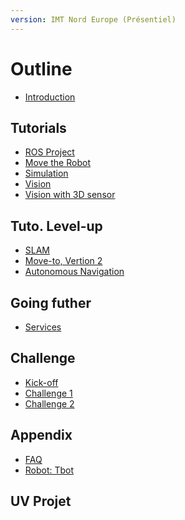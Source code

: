```yaml
---
version: IMT Nord Europe (Présentiel)
---
```


# Outline

* [Introduction](README.md)

<!--
## Notions

* [Operating System for Robots](notions/1-oss.md)
* [Basic Mobile-System](notions/2-mobile-system.md)
* [Infinite Loop](notions/3-infinite-loop.md)
-->


## Tutorials

* [ROS Project](tutorials/1-ros-basics.md)
* [Move the Robot](tutorials/2-move-to.md)
* [Simulation](tutorials/3-simulation.md)
* [Vision](tutorials/7-vision.md)
* [Vision with 3D sensor](tutorials/7-vision-3d.md)


## Tuto. Level-up

* [SLAM](tutorials/6-slam.md)
* [Move-to, Vertion 2](tutorials/4-rosifier.md)
* [Autonomous Navigation](tutorials/8-navigation.md)


## Going futher

* [Services](tutorials/5-services.md)

<!-- To do ;)
* [Ros2](challenge/coke-can.md)
-->


## Challenge

* [Kick-off](challenge/intro.md)
* [Challenge 1](challenge/challenge-1.md)
* [Challenge 2](challenge/challenge-2.md)

<!--
* [treasure: Coke can](challenge/coke-can.md)
* [Challenge 3](challenge/challenge-3.md)
-->

<!--
* [Agile development](challenge/agile-dev.md)
* [Evaluation](challenge/evaluation.md)
-->

## Appendix

* [FAQ](appendix/faq.md)
* [Robot: Tbot](appendix/tbot.md)
<!--
* [Robot: Turtlebot2](appendix/turtlebot2.md)
-->

## UV Projet 

<!--
* [Projet](uv-projet/playground.md)
* [Projet](uv-projet/simulate-drones.md)
* [Projet](uv-projet/simulate-boats.md)
* [Projet](uv-projet/mpc-supervision.md)
* [Projet](uv-projet/vectorial-slam.md)
* [Projet](uv-projet/visionBased-slam.md)
* [Projet](uv-projet/web-interface.md)
* [Projet](uv-projet/multirobot-coord.md)
-->
